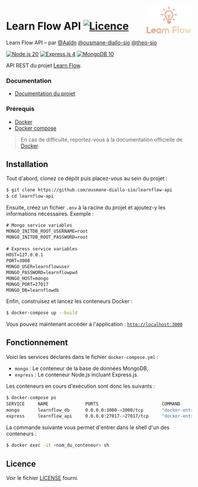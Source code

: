 <img src="public/images/logo-1-transparent.png" align="right" width="125px"/>

Learn Flow API [![Licence](https://img.shields.io/badge/licence-MIT-a51931.svg?style=flat-square)](https://github.com/ousmane-diallo-sio/learnflow-api/blob/main/LICENSE)
==============

Learn Flow API – par [@Aaldn](https://github.com/Aaldn) [@ousmane-diallo-sio](https://github.com/ousmane-diallo-sio) [@theo-sio](https://github.com/theo-sio)

[![Node.js 20](https://img.shields.io/badge/Node.js-20.1-349934.svg?style=flat-square&logo=node.js)](https://nodejs.org/)
[![Express.js 4](https://img.shields.io/badge/Express.js-4.18-e5e8e4.svg?style=flat-square&logo=express)](https://expressjs.com/)
[![MongoDB 10](https://img.shields.io/badge/MongoDB-6.0-48a248.svg?style=flat-square&logo=mongodb)](https://www.mongodb.com/)

API REST du projet [Learn Flow](https://github.com/Aaldn/learnflow-documentation).

### Documentation

  * [Documentation du projet](https://github.com/Aaldn/learnflow-documentation)

### Prérequis

  * [Docker](https://docs.docker.com/get-docker)
  * [Docker compose](https://docs.docker.com/compose/install)

> En cas de difficulté, reportez-vous à la documentation officielle de [Docker](https://docs.docker.com/).

## Installation

Tout d'abord, clonez ce dépôt puis placez-vous au sein du projet :

```bash
$ git clone https://github.com/ousmane-diallo-sio/learnflow-api
$ cd learnflow-api
```

Ensuite, créez un fichier `.env` à la racine du projet et ajoutez-y les informations nécessaires. Exemple :

```
# Mongo service variables
MONGO_INITDB_ROOT_USERNAME=root
MONGO_INITDB_ROOT_PASSWORD=root

# Express service variables
HOST=127.0.0.1
PORT=3000
MONGO_USER=learnflowuser
MONGO_PASSWORD=learnflowpwd
MONGO_HOST=mongo
MONGO_PORT=27017
MONGO_DB=learnflowdb
```

Enfin, construisez et lancez les conteneurs Docker :

```bash
$ docker-compose up --build
```

Vous pouvez maintenant accéder à l'application : [`http://localhost:3000`](http://localhost:3000)

## Fonctionnement

Voici les services déclarés dans le fichier `docker-compose.yml` :

* `mongo` : Le conteneur de la base de données MongoDB,
* `express` : Le conteneur Node.js incluant Express.js.

Les conteneurs en cours d'exécution sont donc les suivants :

```bash
$ docker-compose ps
SERVICE     NAME              PORTS                        COMMAND                    STATUS
mongo       learnflow_db      0.0.0.0:3000->3000/tcp       "docker-entrypoint.s…"     Up    
express     learnflow_api     0.0.0.0:27017->27017/tcp     "docker-entrypoint.s…"     Up    
```

La commande suivante vous permet d'entrer dans le shell d'un des conteneurs : 

```bash
$ docker exec -it <nom_du_conteneur> sh
```

## Licence

Voir le fichier [LICENSE](https://github.com/ousmane-diallo-sio/learnflow-api/blob/main/LICENSE) fourni.
